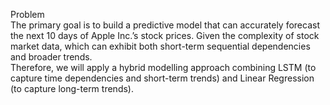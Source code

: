 Problem  
The primary goal is to build a predictive model that can accurately forecast the next 10 days of Apple Inc.’s stock prices. Given the complexity of stock market data, which can exhibit both short-term sequential dependencies and broader trends.  
Therefore, we will apply a hybrid modelling approach combining LSTM (to capture time dependencies and short-term trends) and Linear Regression (to capture long-term trends).
